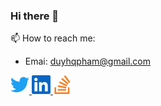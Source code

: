 ### Hi there 👋
📫 How to reach me: 
- Emai: duyhqpham@gmail.com

<a href="https://twitter.com/PhqDuy">
<img src="./images/socials/twitter.svg" width="30">
</a>
<a href="https://www.linkedin.com/in/qu%E1%BB%91c-duy-ph%E1%BA%A1m-hu%E1%BB%B3nh-a77a3922b/">
<img src="./images/socials/linkedin.svg" width="30">
</a>
<a href="https://stackoverflow.com/users/19406929/">
<img src="./images/socials/stackoverflow.svg" width="30">
</a>
<!--
<!--
**duyhqpham-dev/duyhqpham-dev** is a ✨ _special_ ✨ repository because its `README.md` (this file) appears on your GitHub profile.

Here are some ideas to get you started:

- 🔭 I’m currently working on ...
- 🌱 I’m currently learning ...
- 👯 I’m looking to collaborate on ...
- 🤔 I’m looking for help with ...
- 💬 Ask me about ...
- 📫 How to reach me: ...
- 😄 Pronouns: ...
- ⚡ Fun fact: ...
-->
